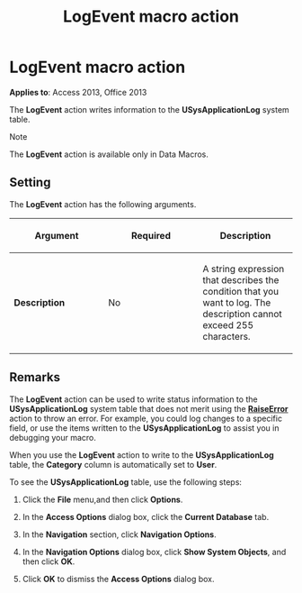 ﻿---
title: LogEvent macro action
TOCTitle: LogEvent macro action
ms:assetid: 3578c725-64b9-385e-ef73-a15cdf751c33
ms:mtpsurl: https://msdn.microsoft.com/library/Ff192460(v=office.15)
ms:contentKeyID: 48544148
ms.date: 09/18/2015
mtps_version: v=office.15
---

# LogEvent macro action

**Applies to**: Access 2013, Office 2013

The **LogEvent** action writes information to the **USysApplicationLog** system table.

> [!NOTE]
> The **LogEvent** action is available only in Data Macros.

## Setting

The **LogEvent** action has the following arguments.

<table>
<colgroup>
<col style="width: 33%" />
<col style="width: 33%" />
<col style="width: 33%" />
</colgroup>
<thead>
<tr class="header">
<th><p>Argument</p></th>
<th><p>Required</p></th>
<th><p>Description</p></th>
</tr>
</thead>
<tbody>
<tr class="odd">
<td><p><strong>Description</strong></p></td>
<td><p>No</p></td>
<td><p>A string expression that describes the condition that you want to log. The description cannot exceed 255 characters.</p></td>
</tr>
</tbody>
</table>

## Remarks

The **LogEvent** action can be used to write status information to the **USysApplicationLog** system table that does not merit using the **[RaiseError](raiseerror-macro-action.md)** action to throw an error. For example, you could log changes to a specific field, or use the items written to the **USysApplicationLog** to assist you in debugging your macro.

When you use the **LogEvent** action to write to the **USysApplicationLog** table, the **Category** column is automatically set to **User**.

To see the **USysApplicationLog** table, use the following steps:

1.  Click the **File** menu,and then click **Options**.

2.  In the **Access Options** dialog box, click the **Current Database** tab.

3.  In the **Navigation** section, click **Navigation Options**.

4.  In the **Navigation Options** dialog box, click **Show System Objects**, and then click **OK**.

5.  Click **OK** to dismiss the **Access Options** dialog box.

